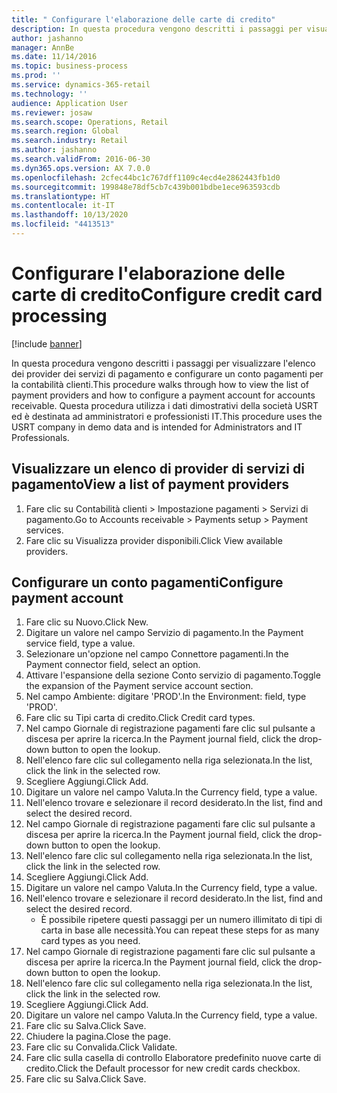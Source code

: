 ```yaml
---
title: " Configurare l'elaborazione delle carte di credito"
description: In questa procedura vengono descritti i passaggi per visualizzare l'elenco dei provider dei servizi di pagamento e configurare un conto pagamenti per la contabilità clienti.
author: jashanno
manager: AnnBe
ms.date: 11/14/2016
ms.topic: business-process
ms.prod: ''
ms.service: dynamics-365-retail
ms.technology: ''
audience: Application User
ms.reviewer: josaw
ms.search.scope: Operations, Retail
ms.search.region: Global
ms.search.industry: Retail
ms.author: jashanno
ms.search.validFrom: 2016-06-30
ms.dyn365.ops.version: AX 7.0.0
ms.openlocfilehash: 2cfec44bc1c767dff1109c4ecd4e2862443fb1d0
ms.sourcegitcommit: 199848e78df5cb7c439b001bdbe1ece963593cdb
ms.translationtype: HT
ms.contentlocale: it-IT
ms.lasthandoff: 10/13/2020
ms.locfileid: "4413513"
---
```

# <a name="configure-credit-card-processing"></a><span data-ttu-id="ab2a1-103"> Configurare l'elaborazione delle carte di credito</span><span class="sxs-lookup"><span data-stu-id="ab2a1-103">Configure credit card processing</span></span>

[!include [banner](../includes/banner.md)]

<span data-ttu-id="ab2a1-104">In questa procedura vengono descritti i passaggi per visualizzare l'elenco dei provider dei servizi di pagamento e configurare un conto pagamenti per la contabilità clienti.</span><span class="sxs-lookup"><span data-stu-id="ab2a1-104">This procedure walks through how to view the list of payment providers and how to configure a payment account for accounts receivable.</span></span> <span data-ttu-id="ab2a1-105">Questa procedura utilizza i dati dimostrativi della società USRT ed è destinata ad amministratori e professionisti IT.</span><span class="sxs-lookup"><span data-stu-id="ab2a1-105">This procedure uses the USRT company in demo data and is intended for Administrators and IT Professionals.</span></span>


## <a name="view-a-list-of-payment-providers"></a><span data-ttu-id="ab2a1-106">Visualizzare un elenco di provider di servizi di pagamento</span><span class="sxs-lookup"><span data-stu-id="ab2a1-106">View a list of payment providers</span></span>
1. <span data-ttu-id="ab2a1-107">Fare clic su Contabilità clienti > Impostazione pagamenti > Servizi di pagamento.</span><span class="sxs-lookup"><span data-stu-id="ab2a1-107">Go to Accounts receivable > Payments setup > Payment services.</span></span>
2. <span data-ttu-id="ab2a1-108">Fare clic su Visualizza provider disponibili.</span><span class="sxs-lookup"><span data-stu-id="ab2a1-108">Click View available providers.</span></span>

## <a name="configure-payment-account"></a><span data-ttu-id="ab2a1-109">Configurare un conto pagamenti</span><span class="sxs-lookup"><span data-stu-id="ab2a1-109">Configure payment account</span></span>
1. <span data-ttu-id="ab2a1-110">Fare clic su Nuovo.</span><span class="sxs-lookup"><span data-stu-id="ab2a1-110">Click New.</span></span>
2. <span data-ttu-id="ab2a1-111">Digitare un valore nel campo Servizio di pagamento.</span><span class="sxs-lookup"><span data-stu-id="ab2a1-111">In the Payment service field, type a value.</span></span>
3. <span data-ttu-id="ab2a1-112">Selezionare un'opzione nel campo Connettore pagamenti.</span><span class="sxs-lookup"><span data-stu-id="ab2a1-112">In the Payment connector field, select an option.</span></span>
4. <span data-ttu-id="ab2a1-113">Attivare l'espansione della sezione Conto servizio di pagamento.</span><span class="sxs-lookup"><span data-stu-id="ab2a1-113">Toggle the expansion of the Payment service account section.</span></span>
5. <span data-ttu-id="ab2a1-114">Nel campo Ambiente: digitare 'PROD'.</span><span class="sxs-lookup"><span data-stu-id="ab2a1-114">In the Environment: field, type 'PROD'.</span></span>
6. <span data-ttu-id="ab2a1-115">Fare clic su Tipi carta di credito.</span><span class="sxs-lookup"><span data-stu-id="ab2a1-115">Click Credit card types.</span></span>
7. <span data-ttu-id="ab2a1-116">Nel campo Giornale di registrazione pagamenti fare clic sul pulsante a discesa per aprire la ricerca.</span><span class="sxs-lookup"><span data-stu-id="ab2a1-116">In the Payment journal field, click the drop-down button to open the lookup.</span></span>
8. <span data-ttu-id="ab2a1-117">Nell'elenco fare clic sul collegamento nella riga selezionata.</span><span class="sxs-lookup"><span data-stu-id="ab2a1-117">In the list, click the link in the selected row.</span></span>
9. <span data-ttu-id="ab2a1-118">Scegliere Aggiungi.</span><span class="sxs-lookup"><span data-stu-id="ab2a1-118">Click Add.</span></span>
10. <span data-ttu-id="ab2a1-119">Digitare un valore nel campo Valuta.</span><span class="sxs-lookup"><span data-stu-id="ab2a1-119">In the Currency field, type a value.</span></span>
11. <span data-ttu-id="ab2a1-120">Nell'elenco trovare e selezionare il record desiderato.</span><span class="sxs-lookup"><span data-stu-id="ab2a1-120">In the list, find and select the desired record.</span></span>
12. <span data-ttu-id="ab2a1-121">Nel campo Giornale di registrazione pagamenti fare clic sul pulsante a discesa per aprire la ricerca.</span><span class="sxs-lookup"><span data-stu-id="ab2a1-121">In the Payment journal field, click the drop-down button to open the lookup.</span></span>
13. <span data-ttu-id="ab2a1-122">Nell'elenco fare clic sul collegamento nella riga selezionata.</span><span class="sxs-lookup"><span data-stu-id="ab2a1-122">In the list, click the link in the selected row.</span></span>
14. <span data-ttu-id="ab2a1-123">Scegliere Aggiungi.</span><span class="sxs-lookup"><span data-stu-id="ab2a1-123">Click Add.</span></span>
15. <span data-ttu-id="ab2a1-124">Digitare un valore nel campo Valuta.</span><span class="sxs-lookup"><span data-stu-id="ab2a1-124">In the Currency field, type a value.</span></span>
16. <span data-ttu-id="ab2a1-125">Nell'elenco trovare e selezionare il record desiderato.</span><span class="sxs-lookup"><span data-stu-id="ab2a1-125">In the list, find and select the desired record.</span></span>
    * <span data-ttu-id="ab2a1-126">È possibile ripetere questi passaggi per un numero illimitato di tipi di carta in base alle necessità.</span><span class="sxs-lookup"><span data-stu-id="ab2a1-126">You can repeat these steps for as many card types as you need.</span></span>  
17. <span data-ttu-id="ab2a1-127">Nel campo Giornale di registrazione pagamenti fare clic sul pulsante a discesa per aprire la ricerca.</span><span class="sxs-lookup"><span data-stu-id="ab2a1-127">In the Payment journal field, click the drop-down button to open the lookup.</span></span>
18. <span data-ttu-id="ab2a1-128">Nell'elenco fare clic sul collegamento nella riga selezionata.</span><span class="sxs-lookup"><span data-stu-id="ab2a1-128">In the list, click the link in the selected row.</span></span>
19. <span data-ttu-id="ab2a1-129">Scegliere Aggiungi.</span><span class="sxs-lookup"><span data-stu-id="ab2a1-129">Click Add.</span></span>
20. <span data-ttu-id="ab2a1-130">Digitare un valore nel campo Valuta.</span><span class="sxs-lookup"><span data-stu-id="ab2a1-130">In the Currency field, type a value.</span></span>
21. <span data-ttu-id="ab2a1-131">Fare clic su Salva.</span><span class="sxs-lookup"><span data-stu-id="ab2a1-131">Click Save.</span></span>
22. <span data-ttu-id="ab2a1-132">Chiudere la pagina.</span><span class="sxs-lookup"><span data-stu-id="ab2a1-132">Close the page.</span></span>
23. <span data-ttu-id="ab2a1-133">Fare clic su Convalida.</span><span class="sxs-lookup"><span data-stu-id="ab2a1-133">Click Validate.</span></span>
24. <span data-ttu-id="ab2a1-134">Fare clic sulla casella di controllo Elaboratore predefinito nuove carte di credito.</span><span class="sxs-lookup"><span data-stu-id="ab2a1-134">Click the Default processor for new credit cards checkbox.</span></span>
25. <span data-ttu-id="ab2a1-135">Fare clic su Salva.</span><span class="sxs-lookup"><span data-stu-id="ab2a1-135">Click Save.</span></span>

